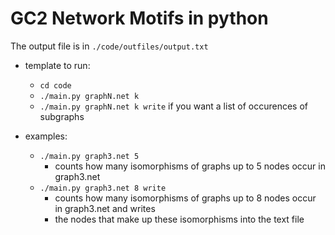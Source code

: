 # GC2 Network Motifs in python

The output file is in `./code/outfiles/output.txt`

- template to run:
    - `cd code`
    - `./main.py graphN.net k`
    - `./main.py graphN.net k write` if you want a list of occurences of subgraphs

- examples:
    - `./main.py graph3.net 5`
        - counts how many isomorphisms of graphs up to 5  nodes occur in graph3.net
    - `./main.py graph3.net 8 write`
        - counts how many isomorphisms of graphs up to 8  nodes occur in graph3.net and writes
        - the nodes that make up these isomorphisms into the text file
